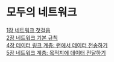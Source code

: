 # 모두의 네트워크
[1장 네트워크 첫걸음](./01_network_first_step.md)  
[2장 네트워크 기본 규칙](./02_network_basic_rule.md)  
[4장 데이터 링크 계층: 랜에서 데이터 전송하기](./04_datalink_layer.md)  
[5장 네트워크 계층: 목적지에 데이터 전달하기](./05_network_layer.md)  